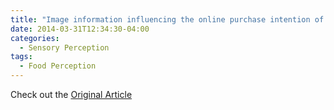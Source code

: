 ```yaml
---
title: "Image information influencing the online purchase intention of vegetables products"
date: 2014-03-31T12:34:30-04:00
categories:
  - Sensory Perception
tags:
  - Food Perception
---
```




Check out the [Original Article][URL] 

[URL]:  https://www.icesi.edu.co/revistas/index.php/sistemas_telematica/article/view/1750/2258
